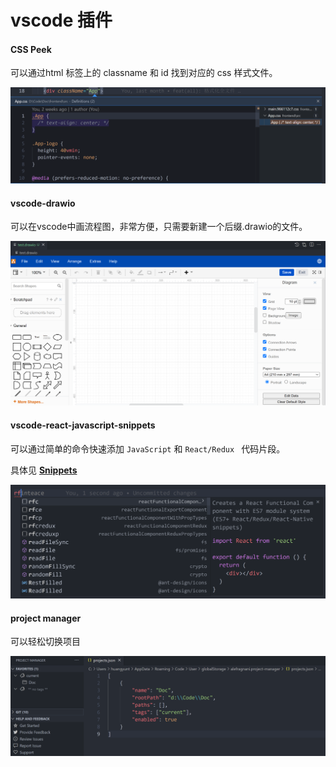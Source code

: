 # vscode 插件

#### CSS Peek

可以通过html 标签上的 classname 和 id 找到对应的 css 样式文件。

![image-20220423182950642](..\Picture\image-20220423182950642.png)

#### vscode-drawio

可以在vscode中画流程图，非常方便，只需要新建一个后缀.drawio的文件。

![image-20220423181132051](..\Picture\image-20220423181132051.png)



#### vscode-react-javascript-snippets

可以通过简单的命令快速添加 ```JavaScript``` 和 ```React/Redux ``` 代码片段。

具体见 [**Snippets**](https://github.com/dsznajder/vscode-react-javascript-snippets/blob/HEAD/docs/Snippets.md)

![image-20220423182922516](..\Picture\image-20220423182922516.png)



#### project manager

可以轻松切换项目

![image-20220423224612990](..\Picture\image-20220423224612990.png)